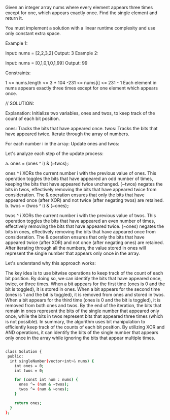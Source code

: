 Given an integer array nums where every element appears three times except for one, which appears exactly once. Find the single element and return it.

You must implement a solution with a linear runtime complexity and use only constant extra space.

 

Example 1:

Input: nums = [2,2,3,2]
Output: 3
Example 2:

Input: nums = [0,1,0,1,0,1,99]
Output: 99
 

Constraints:

1 <= nums.length <= 3 * 104
-231 <= nums[i] <= 231 - 1
Each element in nums appears exactly three times except for one element which appears once.


// SOLUTION:

Explanation:
Initialize two variables, ones and twos, to keep track of the count of each bit position.

ones: Tracks the bits that have appeared once.
twos: Tracks the bits that have appeared twice.
Iterate through the array of numbers.

For each number i in the array:
Update ones and twos:

Let's analyze each step of the update process:

a. ones = (ones ^ i) & (~twos);:

ones ^ i XORs the current number i with the previous value of ones. This operation toggles the bits that have appeared an odd number of times, keeping the bits that have appeared twice unchanged.
(~twos) negates the bits in twos, effectively removing the bits that have appeared twice from consideration.
The & operation ensures that only the bits that have appeared once (after XOR) and not twice (after negating twos) are retained.
b. twos = (twos ^ i) & (~ones);:

twos ^ i XORs the current number i with the previous value of twos. This operation toggles the bits that have appeared an even number of times, effectively removing the bits that have appeared twice.
(~ones) negates the bits in ones, effectively removing the bits that have appeared once from consideration.
The & operation ensures that only the bits that have appeared twice (after XOR) and not once (after negating ones) are retained.
After iterating through all the numbers, the value stored in ones will represent the single number that appears only once in the array.

Let's understand why this approach works:

The key idea is to use bitwise operations to keep track of the count of each bit position. By doing so, we can identify the bits that have appeared once, twice, or three times.
When a bit appears for the first time (ones is 0 and the bit is toggled), it is stored in ones.
When a bit appears for the second time (ones is 1 and the bit is toggled), it is removed from ones and stored in twos.
When a bit appears for the third time (ones is 0 and the bit is toggled), it is removed from both ones and twos.
By the end of the iteration, the bits that remain in ones represent the bits of the single number that appeared only once, while the bits in twos represent bits that appeared three times (which is not possible).
In summary, the algorithm uses bit manipulation to efficiently keep track of the counts of each bit position. By utilizing XOR and AND operations, it can identify the bits of the single number that appears only once in the array while ignoring the bits that appear multiple times.





```bash

class Solution {
 public:
  int singleNumber(vector<int>& nums) {
    int ones = 0;
    int twos = 0;

    for (const int num : nums) {
      ones ^= (num & ~twos);
      twos ^= (num & ~ones);
    }

    return ones;
  }
};


